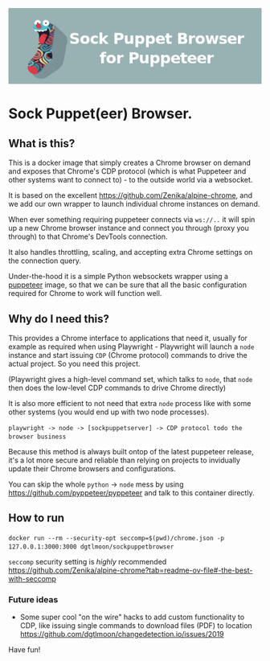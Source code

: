 ![Sock Puppet(eer) Browser](docs/sock-puppet-header.png?raw=true "Sock Puppet(eer) Browser Logo Image")
# Sock Puppet(eer) Browser.

## What is this?

This is a docker image that simply creates a Chrome browser on demand and exposes that Chrome's CDP protocol 
(which is what Puppeteer and other systems want to connect to) - to the outside world via a websocket.

It is based on the excellent https://github.com/Zenika/alpine-chrome, and we add our own wrapper to launch
individual chrome instances on demand.

When ever something requiring puppeteer connects via `ws://..` it will spin up a new Chrome browser
instance and connect you through (proxy you through) to that Chrome's DevTools connection.

It also handles throttling, scaling, and accepting extra Chrome settings on the connection query.

Under-the-hood it is a simple Python websockets wrapper using a [puppeteer](https://pptr.dev/) image, so 
that we can be sure that all the basic configuration required for Chrome to work will function well.

## Why do I need this?

This provides a Chrome interface to applications that need it, usually for example as required 
when using Playwright - Playwright will launch a `node` instance and start issuing `CDP` (Chrome protocol)
commands to drive the actual project. So you need this project.

(Playwright gives a high-level command set, which talks to `node`, that `node` then does the low-level CDP
commands to drive Chrome directly)

It is also more efficient to not need that extra `node` process like with some other systems 
(you would end up with two node processes).

`playwright -> node -> [sockpuppetserver] -> CDP protocol todo the browser business`

Because this method is always built ontop of the latest puppeteer release, it's a lot more secure and reliable
than relying on projects to invidually update their Chrome browsers and configurations.

You can skip the whole `python` -> `node` mess by using https://github.com/pyppeteer/pyppeteer and talk to this 
container directly.


## How to run

`docker run --rm --security-opt seccomp=$(pwd)/chrome.json -p 127.0.0.1:3000:3000 dgtlmoon/sockpuppetbrowser`

`seccomp` security setting is _highly_ recommended https://github.com/Zenika/alpine-chrome?tab=readme-ov-file#-the-best-with-seccomp

### Future ideas

- Some super cool "on the wire" hacks to add custom functionality to CDP, like issuing single commands to download files (PDF) to location https://github.com/dgtlmoon/changedetection.io/issues/2019

Have fun!
